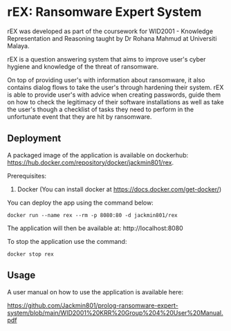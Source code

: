 # rEX: Ransomware Expert System
rEX was developed as part of the coursework for WID2001 - Knowledge Representation and Reasoning taught by Dr Rohana Mahmud at Universiti Malaya.

rEX is a question answering system that aims to improve user's cyber hygiene and knowledge of the threat of ransomware.

On top of providing user's with information about ransomware, it also contains dialog flows to take the user's through hardening their system.
rEX is able to provide user's with advice when creating passwords, guide them on how to check the legitimacy of their software installations as well as
take the user's though a checklist of tasks they need to perform in the unfortunate event that they are hit by ransomware.

## Deployment
A packaged image of the application is available on dockerhub: https://hub.docker.com/repository/docker/jackmin801/rex.

Prerequisites:
1. Docker (You can install docker at https://docs.docker.com/get-docker/)

You can deploy the app using the command below:
```
docker run --name rex --rm -p 8080:80 -d jackmin801/rex
```

The application will then be available at: http://localhost:8080

To stop the application use the command:
```
docker stop rex
```

## Usage
A user manual on how to use the application is available here:

https://github.com/Jackmin801/prolog-ransomware-expert-system/blob/main/WID2001%20KRR%20Group%204%20User%20Manual.pdf
